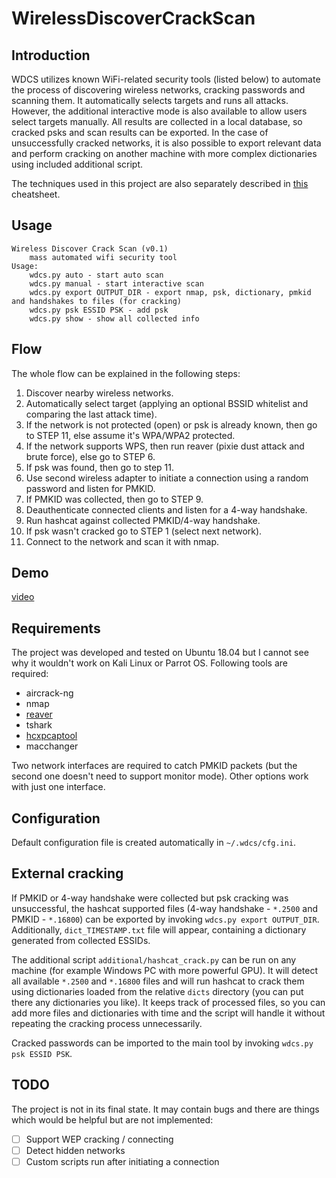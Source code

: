 # WirelessDiscoverCrackScan

## Introduction
WDCS utilizes known WiFi-related security tools (listed below) to automate the process of discovering wireless networks, cracking passwords and scanning them. It automatically selects targets and runs all attacks. However, the additional interactive mode is also available to allow users select targets manually. All results are collected in a local database, so cracked psks and scan results can be exported. In the case of unsuccessfully cracked networks, it is also possible to export relevant data and perform cracking on another machine with more complex dictionaries using included additional script. 

The techniques used in this project are also separately described in [this](https://mmmds.pl/wifi-cheatsheet/) cheatsheet.

## Usage

```
Wireless Discover Crack Scan (v0.1)
	mass automated wifi security tool
Usage:
	wdcs.py auto - start auto scan
	wdcs.py manual - start interactive scan
	wdcs.py export OUTPUT_DIR - export nmap, psk, dictionary, pmkid and handshakes to files (for cracking)
	wdcs.py psk ESSID PSK - add psk
	wdcs.py show - show all collected info
```

## Flow
The whole flow can be explained in the following steps:

1. Discover nearby wireless networks.
2. Automatically select target (applying an optional BSSID whitelist and comparing the last attack time).
3. If the network is not protected (open) or psk is already known, then go to STEP 11, else assume it's WPA/WPA2 protected.
4. If the network supports WPS, then run reaver (pixie dust attack and brute force), else go to STEP 6.
5. If psk was found, then go to step 11.
6. Use second wireless adapter to initiate a connection using a random password and listen for PMKID.
7. If PMKID was collected, then go to STEP 9.
8. Deauthenticate connected clients and listen for a 4-way handshake.
9. Run hashcat against collected PMKID/4-way handshake.
10. If psk wasn't cracked go to STEP 1 (select next network).
11. Connect to the network and scan it with nmap.

## Demo 
[video](https://drive.google.com/file/d/1v7qPzZwbZZZ2B_SS8dOHYkY7m7TDQgyX/view)

## Requirements

The project was developed and tested on Ubuntu 18.04 but I cannot see why it wouldn't work on Kali Linux or Parrot OS.
Following tools are required:
- aircrack-ng
- nmap
- [reaver](https://github.com/t6x/reaver-wps-fork-t6x)
- tshark
- [hcxpcaptool](https://github.com/ZerBea/hcxtools)
- macchanger

Two network interfaces are required to catch PMKID packets (but the second one doesn't need to support monitor mode). Other options work with just one interface.

## Configuration
Default configuration file is created automatically in `~/.wdcs/cfg.ini`.

## External cracking
If PMKID or 4-way handshake were collected but psk cracking was unsuccessful, the hashcat supported files (4-way handshake - `*.2500` and PMKID - `*.16800`) can be exported by invoking `wdcs.py export OUTPUT_DIR`. Additionally, `dict_TIMESTAMP.txt` file will appear, containing a dictionary generated from collected ESSIDs.

The additional script `additional/hashcat_crack.py` can be run on any machine (for example Windows PC with more powerful GPU). It will detect all available `*.2500` and `*.16800` files and will run hashcat to crack them using dictionaries loaded from the relative `dicts` directory (you can put there any dictionaries you like). It keeps track of processed files, so you can add more files and dictionaries with time and the script will handle it without repeating the cracking process unnecessarily.

Cracked passwords can be imported to the main tool by invoking `wdcs.py psk ESSID PSK`.

## TODO
The project is not in its final state. It may contain bugs and there are things which would be helpful but are not implemented:
- [ ] Support WEP cracking / connecting
- [ ] Detect hidden networks
- [ ] Custom scripts run after initiating a connection

